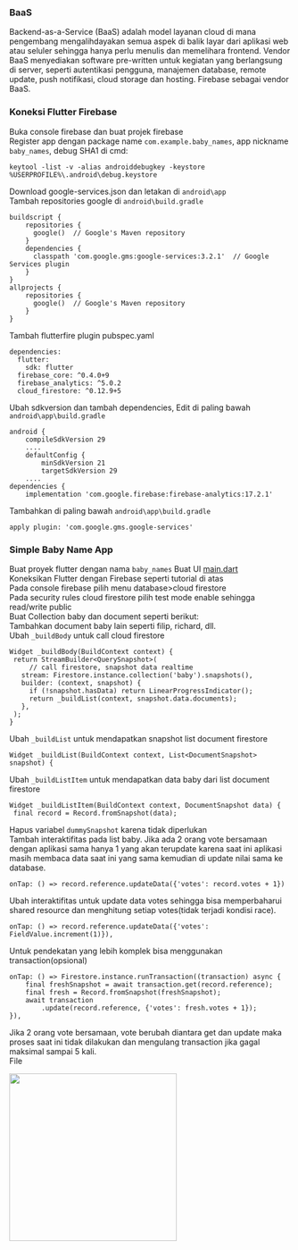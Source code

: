 ### BaaS
Backend-as-a-Service (BaaS) adalah model layanan cloud di mana pengembang mengalihdayakan semua aspek di balik layar dari aplikasi web atau seluler sehingga hanya perlu menulis dan memelihara frontend. 
Vendor BaaS menyediakan software pre-written untuk kegiatan yang berlangsung di server, seperti autentikasi pengguna, manajemen database, remote update, push notifikasi, cloud storage dan hosting. 
Firebase sebagai vendor BaaS.
### Koneksi Flutter Firebase
Buka console firebase dan buat projek firebase\
Register app dengan package name `com.example.baby_names`, app nickname `baby_names`, debug SHA1 di cmd:
```
keytool -list -v -alias androiddebugkey -keystore %USERPROFILE%\.android\debug.keystore
```
Download google-services.json dan letakan di `android\app`\
Tambah repositories google di `android\build.gradle`
```
buildscript {
    repositories {
      google()  // Google's Maven repository
    }
    dependencies {
      classpath 'com.google.gms:google-services:3.2.1'  // Google Services plugin
    }
}
allprojects {
    repositories {
      google()  // Google's Maven repository
    }
}
```
Tambah flutterfire plugin pubspec.yaml
```
dependencies:
  flutter:
    sdk: flutter
  firebase_core: ^0.4.0+9
  firebase_analytics: ^5.0.2
  cloud_firestore: ^0.12.9+5
```
Ubah sdkversion dan tambah dependencies, Edit di paling bawah `android\app\build.gradle`
```
android {
    compileSdkVersion 29
    ....
    defaultConfig {
        minSdkVersion 21
        targetSdkVersion 29
    ....
dependencies {
    implementation 'com.google.firebase:firebase-analytics:17.2.1'
```
Tambahkan di paling bawah `android\app\build.gradle`
```
apply plugin: 'com.google.gms.google-services'
```
### Simple Baby Name App
Buat proyek flutter dengan nama `baby_names`
Buat UI [main.dart]()\
![]()\
Koneksikan Flutter dengan Firebase seperti tutorial di atas\
Pada console firebase pilih menu database>cloud firestore\
Pada security rules cloud firestore pilih test mode enable sehingga read/write public\
Buat Collection baby dan document seperti berikut:\
![]()\
Tambahkan document baby lain seperti filip, richard, dll.\
Ubah `_buildBody` untuk call cloud firestore
```
Widget _buildBody(BuildContext context) {
 return StreamBuilder<QuerySnapshot>(
     // call firestore, snapshot data realtime
   stream: Firestore.instance.collection('baby').snapshots(),
   builder: (context, snapshot) {
     if (!snapshot.hasData) return LinearProgressIndicator();
     return _buildList(context, snapshot.data.documents);
   },
 );
}
```
Ubah `_buildList` untuk mendapatkan snapshot list document firestore
```
Widget _buildList(BuildContext context, List<DocumentSnapshot> snapshot) {
```
Ubah `_buildListItem` untuk mendapatkan data baby dari list document firestore
```
Widget _buildListItem(BuildContext context, DocumentSnapshot data) {
 final record = Record.fromSnapshot(data);
```
Hapus variabel `dummySnapshot` karena tidak diperlukan\
Tambah interaktifitas pada list baby.
Jika ada 2 orang vote bersamaan dengan aplikasi sama hanya 1 yang akan terupdate karena saat ini aplikasi masih membaca data saat ini yang sama kemudian di update nilai sama ke database. 
```
onTap: () => record.reference.updateData({'votes': record.votes + 1})
```
Ubah interaktifitas untuk update data votes sehingga bisa memperbaharui shared resource dan menghitung setiap votes(tidak terjadi kondisi race). 
```
onTap: () => record.reference.updateData({'votes': FieldValue.increment(1)}),
```
Untuk pendekatan yang lebih komplek bisa menggunakan transaction(opsional)
```
onTap: () => Firestore.instance.runTransaction((transaction) async {
    final freshSnapshot = await transaction.get(record.reference);
    final fresh = Record.fromSnapshot(freshSnapshot);
    await transaction
        .update(record.reference, {'votes': fresh.votes + 1});
}),
```
Jika 2 orang vote bersamaan, vote berubah diantara get dan update 
maka proses saat ini tidak dilakukan dan mengulang transaction jika gagal maksimal sampai 5 kali.\
File []()

<img src="" width="300">